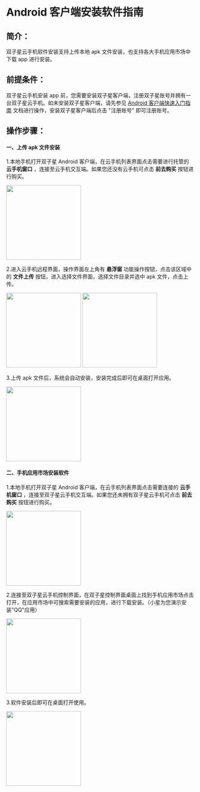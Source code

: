 # Android 客户端安装软件指南

## 简介：

双子星云手机软件安装支持上传本地 apk 文件安装，也支持各大手机应用市场中下载 app 进行安装。



## 前提条件：

双子星云手机安装 app 前，您需要安装双子星客户端，注册双子星账号并拥有一台双子星云手机。如未安装双子星客户端，请先参见 [Android 客户端快速入门指南](http://www.androidscloud.com/oneHelpDetail?id=9) 文档进行操作，安装双子星客户端后点击 "注册账号" 即可注册账号。



## 操作步骤：

#### 一、上传 apk 文件安装

1.本地手机打开双子星 Android 客户端，在云手机列表界面点击需要进行托管的 **云手机窗口** ，连接至云手机交互端。如果您还没有云手机可点击 **前去购买** 按钮进行购买。

 <img width="200" src="http://119.23.254.36:9091/imgs/2019/08/b833d0ea760ad04d.png" />

2.进入云手机远程界面，操作界面左上角有 **悬浮窗** 功能操作按钮，点击该区域中的 **文件上传** 按钮，进入选择文件界面，选择文件目录并选中 apk 文件，点击上传。

 <img width="200" src="http://119.23.254.36:9091/imgs/2019/08/57ddcdcc3870c093.png" />

 <img width="200" src="http://119.23.254.36:9091/imgs/2019/08/a9e40c93ac95dc70.jpg" />

3.上传 apk 文件后，系统会自动安装，安装完成后即可在桌面打开应用。

 <img width="200" src="http://119.23.254.36:9091/imgs/2019/08/2bce834f2280d9be.jpg" />



#### 二、手机应用市场安装软件

1.本地手机打开双子星 Android 客户端，在云手机列表界面点击需要连接的 **云手机窗口** ，连接至双子星云手机交互端。如果您还未拥有双子星云手机可点击 **前去购买** 按钮进行购买。

 <img width="200" src="http://119.23.254.36:9091/imgs/2019/08/b833d0ea760ad04d.png" />

2.连接至双子星云手机控制界面，在双子星控制界面桌面上找到手机应用市场点击打开，在应用市场中可搜索需要安装的应用，进行下载安装。（小星为您演示安装"QQ"应用）

 <img width="200" src="http://119.23.254.36:9091/imgs/2019/08/161e621884fdbcec.png" />

3.软件安装后即可在桌面打开使用。

 <img width="200" src="http://119.23.254.36:9091/imgs/2019/08/9402de6997541da9.png" />